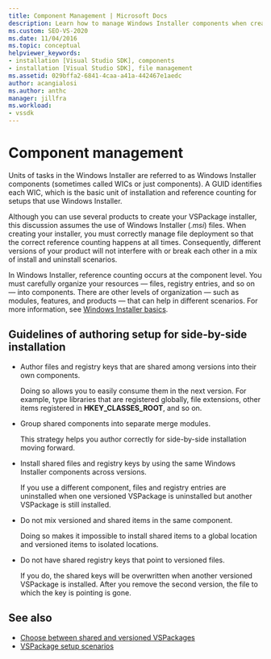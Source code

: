 ```yaml
---
title: Component Management | Microsoft Docs
description: Learn how to manage Windows Installer components when creating a VSPackage installer in Visual Studio.
ms.custom: SEO-VS-2020
ms.date: 11/04/2016
ms.topic: conceptual
helpviewer_keywords:
- installation [Visual Studio SDK], components
- installation [Visual Studio SDK], file management
ms.assetid: 029bffa2-6841-4caa-a41a-442467e1aedc
author: acangialosi
ms.author: anthc
manager: jillfra
ms.workload:
- vssdk
---
```

# Component management
Units of tasks in the Windows Installer are referred to as Windows Installer components (sometimes called WICs or just components). A GUID identifies each WIC, which is the basic unit of installation and reference counting for setups that use Windows Installer.

 Although you can use several products to create your VSPackage installer, this discussion assumes the use of Windows Installer (*.msi*) files. When creating your installer, you must correctly manage file deployment so that the correct reference counting happens at all times. Consequently, different versions of your product will not interfere with or break each other in a mix of install and uninstall scenarios.

 In Windows Installer, reference counting occurs at the component level. You must carefully organize your resources — files, registry entries, and so on — into components. There are other levels of organization — such as modules, features, and products — that can help in different scenarios. For more information, see [Windows Installer basics](../../extensibility/internals/windows-installer-basics.md).

## Guidelines of authoring setup for side-by-side installation

- Author files and registry keys that are shared among versions into their own components.

     Doing so allows you to easily consume them in the next version. For example, type libraries that are registered globally, file extensions, other items registered in **HKEY_CLASSES_ROOT**, and so on.

- Group shared components into separate merge modules.

     This strategy helps you author correctly for side-by-side installation moving forward.

- Install shared files and registry keys by using the same Windows Installer components across versions.

     If you use a different component, files and registry entries are uninstalled when one versioned VSPackage is uninstalled but another VSPackage is still installed.

- Do not mix versioned and shared items in the same component.

     Doing so makes it impossible to install shared items to a global location and versioned items to isolated locations.

- Do not have shared registry keys that point to versioned files.

     If you do, the shared keys will be overwritten when another versioned VSPackage is installed. After you remove the second version, the file to which the key is pointing is gone.

## See also
- [Choose between shared and versioned VSPackages](../../extensibility/choosing-between-shared-and-versioned-vspackages.md)
- [VSPackage setup scenarios](../../extensibility/internals/vspackage-setup-scenarios.md)
